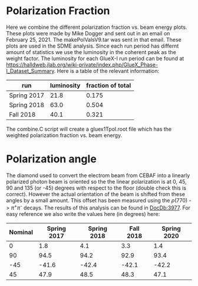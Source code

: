 # Polarization Fraction

Here we combine the different polarization fraction vs. beam energy plots.
These plots were made by Mike Dogger and sent out in an email on February 25, 2021.
The makePolValsV9.tar was sent in that email.
These plots are used in the SDME analysis.
Since each run period has differnt amount of statistics we use the luminosity in the coherent peak as the weight factor.
The luminosity for each GlueX-I run period can be found at https://halldweb.jlab.org/wiki-private/index.php/GlueX_Phase-I_Dataset_Summary.
Here is a table of the relevant information:

| run | luminosity | fraction of total |
| --- | --- | --- |
| Spring 2017 | 21.8 | 0.175 |
| Spring 2018 | 63.0 | 0.504 |
| Fall 2018 | 40.1 | 0.321 |

The combine.C script will create a gluex1Tpol.root file which has the weighted polarization fraction vs. beam energy.

# Polarization angle 

The diamond used to convert the electrom beam from CEBAF into a linearly polarized photon beam is oriented so the the 
linear polarization is at 0, 45, 90 and 135 (or -45) degrees with respect to the floor (double check this is correct).
However the actual orientation of the beam is shifted from these angles by a small amount. This offset has been 
measured using the $\rho$(770) -> $\pi$<sup>+</sup>$\pi$<sup>-</sup> decays. The results of this analysis can be found in [DocDb:3977](https://halldweb.jlab.org/DocDB/0039/003977/006/note.pdf).
For easy reference we also write the values here (in degrees) here:

| Nominal | Spring 2017 | Spring 2018 | Fall 2018 | Spring 2020 |
| ---     | ---         | ---         | ---       | ---         |
| 0   | 1.8 | 4.1 | 3.3 | 1.4 |
| 90  | 94.5 | 94.2 | 92.9 | 93.4 |
| -45 | -41.6 | -42.4 | -42.1 | -42.2 |
| 45  | 47.9 | 48.5 | 48.3 | 47.1 | 
